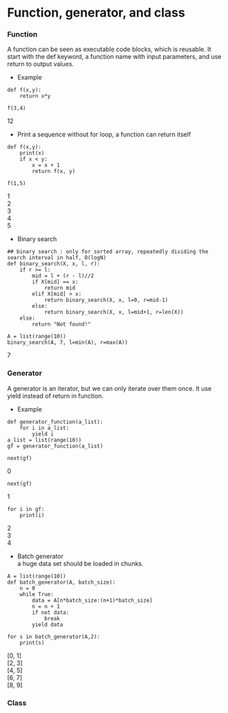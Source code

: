 # Function, generator, and class

### Function
A function can be seen as executable code blocks, which is reusable.
It start with the def keyword, a function name with input parameters, and use return to output values.

- Example
```
def f(x,y):
    return x*y
```
```
f(3,4)
```
12

- Print a sequence without for loop, a function can return itself
```
def f(x,y):
    print(x)
    if x < y:
        x = x + 1
        return f(x, y)
```
```
f(1,5)
```
1<br/>
2  
3<br/>
4  
5

- Binary search
```
## binary search : only for sorted array, repeatedly dividing the search interval in half, O(logN)
def binary_search(X, x, l, r):
    if r >= l:
        mid = l + (r - l)//2
        if X[mid] == x:
            return mid
        elif X[mid] > x:
            return binary_search(X, x, l=0, r=mid-1)
        else:
            return binary_search(X, x, l=mid+1, r=len(X))
    else:
        return "Not found!"
```
```
A = list(range(10))
binary_search(A, 7, l=min(A), r=max(A))
```
7

### Generator
A generator is an iterator, but we can only iterate over them once.
It use yield instead of return in function.

- Example
```
def generator_function(a_list):
    for i in a_list:
        yield i
a_list = list(range(10))
gf = generator_function(a_list)
```
```
next(gf)
```
0
```
next(gf)
```
1
```
for i in gf:
    print(i)
```
2<br/>
3  
4

- Batch generator  
a huge data set should be loaded in chunks.
```
A = list(range(10))
def batch_generator(A, batch_size):
    n = 0
    while True:
        data = A[n*batch_size:(n+1)*batch_size]
        n = n + 1
        if not data:
            break
        yield data
```
```
for s in batch_generator(A,2):
    print(s)
```
[0, 1]  
[2, 3]  
[4, 5]  
[6, 7]  
[8, 9]  

### Class
